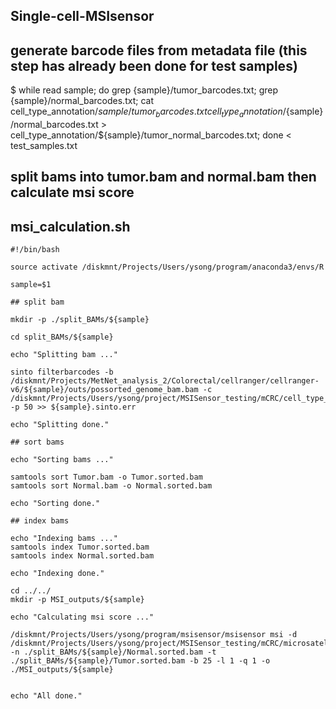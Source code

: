 ## Single-cell-MSIsensor


## generate barcode files from metadata file (this step has already been done for test samples)

$ while read sample; do grep {sample}/tumor_barcodes.txt; grep {sample}/normal_barcodes.txt; cat cell_type_annotation/${sample}/tumor_barcodes.txt cell_type_annotation/${sample}/normal_barcodes.txt > cell_type_annotation/${sample}/tumor_normal_barcodes.txt; done < test_samples.txt

## split bams into tumor.bam and normal.bam then calculate msi score

## msi_calculation.sh

```
#!/bin/bash

source activate /diskmnt/Projects/Users/ysong/program/anaconda3/envs/R

sample=$1

## split bam

mkdir -p ./split_BAMs/${sample}

cd split_BAMs/${sample}

echo "Splitting bam ..."

sinto filterbarcodes -b /diskmnt/Projects/MetNet_analysis_2/Colorectal/cellranger/cellranger-v6/${sample}/outs/possorted_genome_bam.bam -c /diskmnt/Projects/Users/ysong/project/MSISensor_testing/mCRC/cell_type_annotation/${sample}_c5/tumor_normal_barcodes.txt -p 50 >> ${sample}.sinto.err

echo "Splitting done."

## sort bams

echo "Sorting bams ..."

samtools sort Tumor.bam -o Tumor.sorted.bam
samtools sort Normal.bam -o Normal.sorted.bam

echo "Sorting done."

## index bams

echo "Indexing bams ..."
samtools index Tumor.sorted.bam
samtools index Normal.sorted.bam

echo "Indexing done."

cd ../../
mkdir -p MSI_outputs/${sample}

echo "Calculating msi score ..."

/diskmnt/Projects/Users/ysong/program/msisensor/msisensor msi -d /diskmnt/Projects/Users/ysong/project/MSISensor_testing/mCRC/microsatellites.list -n ./split_BAMs/${sample}/Normal.sorted.bam -t ./split_BAMs/${sample}/Tumor.sorted.bam -b 25 -l 1 -q 1 -o ./MSI_outputs/${sample}


echo "All done."

